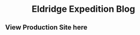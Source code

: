 <h1 align="center">
  Eldridge Expedition Blog
</h1>

<h2 align="center>
  View 
</h2>

[View Production Site here](https://www.eldridgeexpedition.com)
